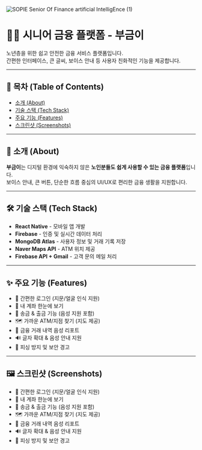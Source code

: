 ![SOPIE Senior Of Finance   artificial IntelligEnce (1)](https://github.com/user-attachments/assets/503ee1ed-bde8-418f-95fa-5ef24bb450c0)

# 👵👴 시니어 금융 플랫폼 - 부금이

노년층을 위한 쉽고 안전한 금융 서비스 플랫폼입니다.  
간편한 인터페이스, 큰 글씨, 보이스 안내 등 사용자 친화적인 기능을 제공합니다.

---

## 🧭 목차 (Table of Contents)

- [소개 (About)](#소개-about)
- [기술 스택 (Tech Stack)](#기술-스택-tech-stack)
- [주요 기능 (Features)](#주요-기능-features)
- [스크린샷 (Screenshots)](#스크린샷-screenshots)

---

## 📌 소개 (About)

**부금이**는 디지털 환경에 익숙하지 않은 **노인분들도 쉽게 사용할 수 있는 금융 플랫폼**입니다.  
보이스 안내, 큰 버튼, 단순한 흐름 중심의 UI/UX로 편리한 금융 생활을 지원합니다.

---

## 🛠️ 기술 스택 (Tech Stack)

- **React Native** - 모바일 앱 개발
- **Firebase** - 인증 및 실시간 데이터 처리
- **MongoDB Atlas** - 사용자 정보 및 거래 기록 저장
- **Naver Maps API** - ATM 위치 제공
- **Firebase API + Gmail** - 고객 문의 메일 처리

---

## ✨ 주요 기능 (Features)

- 🔐 간편한 로그인 (지문/얼굴 인식 지원)
- 🏦 내 계좌 한눈에 보기
- 💸 송금 & 출금 기능 (음성 지원 포함)
- 🗺️ 가까운 ATM/지점 찾기 (지도 제공)
- 🧾 금융 거래 내역 음성 리포트
- 🔊 글자 확대 & 음성 안내 지원
- 🛟 피싱 방지 및 보안 경고

---

## 🖼️ 스크린샷 (Screenshots)

- 🔐 간편한 로그인 (지문/얼굴 인식 지원)
- 🏦 내 계좌 한눈에 보기
- 💸 송금 & 출금 기능 (음성 지원 포함)
- 🗺️ 가까운 ATM/지점 찾기 (지도 제공)
- 🧾 금융 거래 내역 음성 리포트
- 🔊 글자 확대 & 음성 안내 지원
- 🛟 피싱 방지 및 보안 경고
